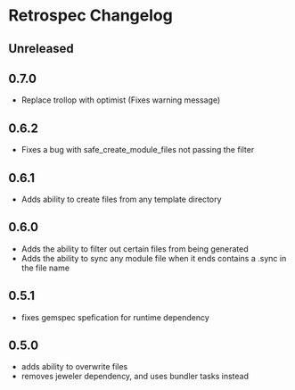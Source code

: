 # Retrospec Changelog

## Unreleased

## 0.7.0

- Replace trollop with optimist (Fixes warning message)

## 0.6.2

- Fixes a bug with safe_create_module_files not passing the filter

## 0.6.1

- Adds ability to create files from any template directory

## 0.6.0

- Adds the ability to filter out certain files from being generated
- Adds the ability to sync any module file when it ends contains a .sync in the file name

## 0.5.1

- fixes gemspec spefication for runtime dependency

## 0.5.0

- adds ability to overwrite files
- removes jeweler dependency, and uses bundler tasks instead
